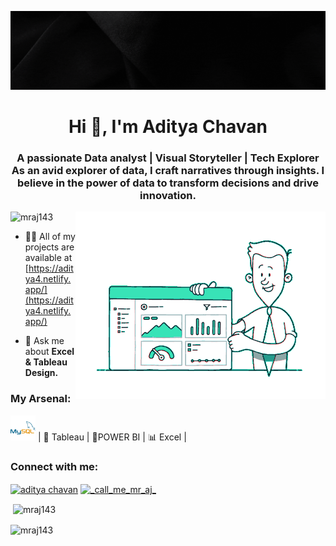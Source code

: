 ![logo](https://github.com/mraj143/mraj143/blob/main/Black%20and%20Yellow%20Web%20Developer%20LinkedIn%20Banner.gif)
<h1 align="center">Hi 👋, I'm Aditya Chavan</h1>
<h3 align="center">A passionate Data analyst | Visual Storyteller | Tech Explorer As an avid explorer of data, I craft narratives through insights. I believe in the power of data to transform decisions and drive innovation.</h3>
<img align="right" alt="Coding" width-"100" src="https://github.com/mraj143/mraj143/blob/main/Analyze2.gif">


<p align="left"> <img src="https://komarev.com/ghpvc/?username=mraj143&label=Profile%20views&color=0e75b6&style=flat" alt="mraj143" /> </p>

- 👨‍💻 All of my projects are available at [https://aditya4.netlify.app/](https://aditya4.netlify.app/)

- 💬 Ask me about **Excel & Tableau Design.**

<h3 align="left">My Arsenal:</h3>
<a href="https://www.mysql.com/" target="_blank" rel="noreferrer"> <img src="https://raw.githubusercontent.com/devicons/devicon/master/icons/mysql/mysql-original-wordmark.svg" alt="mysql" width="40" height="40"/></a>
| 📶 Tableau | 🔌POWER BI | 📊 Excel |

<h3 align="left">Connect with me:</h3>
<p align="left">
<a href="https://linkedin.com/in/aditya chavan" target="blank"><img align="center" src="https://raw.githubusercontent.com/rahuldkjain/github-profile-readme-generator/master/src/images/icons/Social/linked-in-alt.svg" alt="aditya chavan" height="30" width="40" /></a>
<a href="https://instagram.com/_call_me_mr_aj_" target="blank"><img align="center" src="https://raw.githubusercontent.com/rahuldkjain/github-profile-readme-generator/master/src/images/icons/Social/instagram.svg" alt="_call_me_mr_aj_" height="30" width="40" /></a>
</p>



<p>&nbsp;<img align="center" src="https://github-readme-stats.vercel.app/api?username=mraj143&show_icons=true&locale=en" alt="mraj143" /></p>

<p><img align="center" src="https://github-readme-streak-stats.herokuapp.com/?user=mraj143&" alt="mraj143" /></p>
